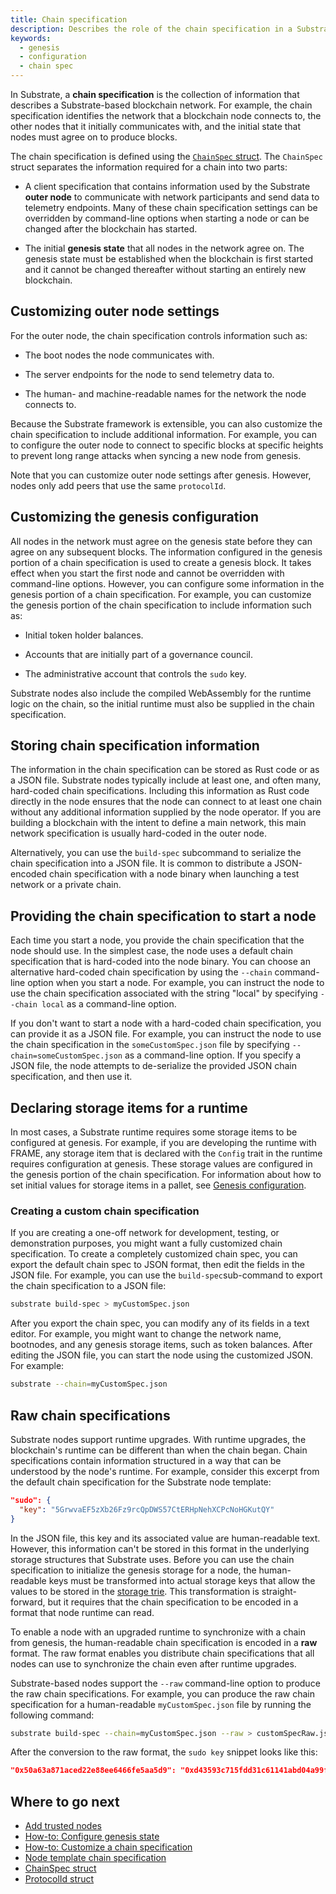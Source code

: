```yaml
---
title: Chain specification
description: Describes the role of the chain specification in a Substrate-based network, how to specify the chain specification to use when starting a node, and how to customize and distribute chain specifications.
keywords:
  - genesis
  - configuration
  - chain spec
---
```


In Substrate, a **chain specification** is the collection of information that describes a Substrate-based blockchain network.
For example, the chain specification identifies the network that a blockchain node connects to, the other nodes that it initially communicates with, and the initial state that nodes must agree on to produce blocks.

The chain specification is defined using the [`ChainSpec` struct](https://paritytech.github.io/substrate/master/sc_service/struct.GenericChainSpec.html).
The `ChainSpec` struct separates the information required for a chain into two parts:

- A client specification that contains information used by the Substrate **outer node** to communicate with network participants and send data to telemetry endpoints.
  Many of these chain specification settings can be overridden by command-line options when starting a node or can be changed after the blockchain has started.

- The initial **genesis state** that all nodes in the network agree on.
  The genesis state must be established when the blockchain is first started and it cannot be changed thereafter without starting an entirely new blockchain.

## Customizing outer node settings

For the outer node, the chain specification controls information such as:

- The boot nodes the node communicates with.

- The server endpoints for the node to send telemetry data to.

- The human- and machine-readable names for the network the node connects to.

Because the Substrate framework is extensible, you can also customize the chain specification to include additional information.
For example, you can to configure the outer node to connect to specific blocks at specific heights to prevent long range attacks when syncing a new node from genesis.

Note that you can customize outer node settings after genesis.
However, nodes only add peers that use the same `protocolId`.

## Customizing the genesis configuration

All nodes in the network must agree on the genesis state before they can agree on any subsequent blocks.
The information configured in the genesis portion of a chain specification is used to create a genesis block.
It takes effect when you start the first node and cannot be overridden with command-line options.
However, you can configure some information in the genesis portion of a chain specification.
For example, you can customize the genesis portion of the chain specification to include information such as:

- Initial token holder balances.

- Accounts that are initially part of a governance council.

- The administrative account that controls the `sudo` key.

Substrate nodes also include the compiled WebAssembly for the runtime logic on the chain, so the initial runtime must also be supplied in the chain specification.

## Storing chain specification information

The information in the chain specification can be stored as Rust code or as a JSON file.
Substrate nodes typically include at least one, and often many, hard-coded chain specifications.
Including this information as Rust code directly in the node ensures that the node can connect to at least one chain without any additional information supplied by the node operator.
If you are building a blockchain with the intent to define a main network, this main network specification is usually hard-coded in the outer node.

Alternatively, you can use the `build-spec` subcommand to serialize the chain specification into a JSON file.
It is common to distribute a JSON-encoded chain specification with a node binary when launching a test network or a private chain.

## Providing the chain specification to start a node

Each time you start a node, you provide the chain specification that the node should use.
In the simplest case, the node uses a default chain specification that is hard-coded into the node binary.
You can choose an alternative hard-coded chain specification by using the `--chain` command-line option when you start a node.
For example, you can instruct the node to use the chain specification associated with the string "local" by specifying `--chain local` as a command-line option.

If you don't want to start a node with a hard-coded chain specification, you can provide it as a JSON file.
For example, you can instruct the node to use the chain specification in the `someCustomSpec.json` file by specifying `--chain=someCustomSpec.json` as a command-line option.
If you specify a JSON file, the node attempts to de-serialize the provided JSON
chain specification, and then use it.

## Declaring storage items for a runtime

In most cases, a Substrate runtime requires some storage items to be configured at genesis.
For example, if you are developing the runtime with FRAME, any storage item that is declared with the `Config` trait in the runtime requires configuration at genesis.
These storage values are configured in the genesis portion of the chain specification.
For information about how to set initial values for storage items in a pallet, see [Genesis configuration](/build/genesis-configuration/).

### Creating a custom chain specification

If you are creating a one-off network for development, testing, or demonstration purposes, you might want a fully customized chain specification.
To create a completely customized chain spec, you can export the default chain spec to JSON format, then edit the fields in the JSON file.
For example, you can use the `build-spec`sub-command to export the chain specification to a JSON file:

```bash
substrate build-spec > myCustomSpec.json
```

After you export the chain spec, you can modify any of its fields in a text editor.
For example, you might want to change the network name, bootnodes, and any genesis storage items, such as token balances.
After editing the JSON file, you can start the node using the customized JSON.
For example:

```bash
substrate --chain=myCustomSpec.json
```

## Raw chain specifications

Substrate nodes support runtime upgrades.
With runtime upgrades, the blockchain's runtime can be different than when the chain began.
Chain specifications contain information structured in a way that can be understood by the node's runtime.
For example, consider this excerpt from the default chain specification for the Substrate node template:

```json
"sudo": {
  "key": "5GrwvaEF5zXb26Fz9rcQpDWS57CtERHpNehXCPcNoHGKutQY"
}
```

In the JSON file, this key and its associated value are human-readable text.
However, this information can't be stored in this format in the underlying storage structures that Substrate uses.
Before you can use the chain specification to initialize the genesis storage for a node, the human-readable keys must be transformed into actual storage keys that allow the values to be stored in the [storage trie](/learn/state-transitions-and-storage/).
This transformation is straight-forward, but it requires that the chain specification to be encoded in a format that node runtime can read.

To enable a node with an upgraded runtime to synchronize with a chain from genesis, the human-readable chain specification is encoded in a **raw** format.
The raw format enables you distribute chain specifications that all nodes can use to synchronize the chain even after runtime upgrades.

Substrate-based nodes support the `--raw` command-line option to produce the raw chain specifications.
For example, you can produce the raw chain specification for a human-readable `myCustomSpec.json` file by running the following command:

```bash
substrate build-spec --chain=myCustomSpec.json --raw > customSpecRaw.json
```

After the conversion to the raw format, the `sudo key` snippet looks like this:

```json
"0x50a63a871aced22e88ee6466fe5aa5d9": "0xd43593c715fdd31c61141abd04a99fd6822c8558854ccde39a5684e7a56da27d",
```

## Where to go next

- [Add trusted nodes](../tutorials/build-a-blockchain/add-trusted-nodes.md)
- [How-to: Configure genesis state](../learn/runtime-development/basics/configure-genesis-state.md)
- [How-to: Customize a chain specification](../learn/runtime-development/basics/customize-a-chain-specification.md)
- [Node template chain specification](https://github.com/substrate-developer-hub/substrate-node-template/blob/master/node/src/chain_spec.rs)
- [ChainSpec struct](https://paritytech.github.io/substrate/master/sc_service/struct.GenericChainSpec.html)
- [ProtocolId struct](https://paritytech.github.io/substrate/master/sc_network/config/struct.ProtocolId.html)
